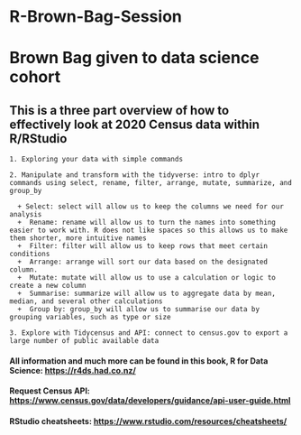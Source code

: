 # R-Brown-Bag-Session
# Brown Bag given to data science cohort 

## This is a three part overview of how to effectively look at 2020 Census data within R/RStudio

    1. Exploring your data with simple commands

    2. Manipulate and transform with the tidyverse: intro to dplyr commands using select, rename, filter, arrange, mutate, summarize, and group_by

      + Select: select will allow us to keep the columns we need for our analysis
      +  Rename: rename will allow us to turn the names into something easier to work with. R does not like spaces so this allows us to make them shorter, more intuitive names
      +  Filter: filter will allow us to keep rows that meet certain conditions
      +  Arrange: arrange will sort our data based on the designated column. 
      +  Mutate: mutate will allow us to use a calculation or logic to create a new column 
      +  Summarise: summarize will allow us to aggregate data by mean, median, and several other calculations 
      +  Group by: group_by will allow us to summarise our data by grouping variables, such as type or size

    3. Explore with Tidycensus and API: connect to census.gov to export a large number of public available data

#### All information and much more can be found in this book, R for Data Science: https://r4ds.had.co.nz/

#### Request Census API: https://www.census.gov/data/developers/guidance/api-user-guide.html

#### RStudio cheatsheets: https://www.rstudio.com/resources/cheatsheets/
